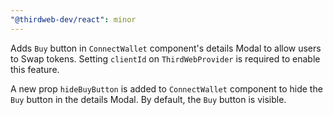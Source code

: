 ```yaml
---
"@thirdweb-dev/react": minor
---
```


Adds `Buy` button in `ConnectWallet` component's details Modal to allow users to Swap tokens. Setting `clientId` on `ThirdWebProvider` is required to enable this feature.

A new prop `hideBuyButton` is added to `ConnectWallet` component to hide the `Buy` button in the details Modal. By default, the `Buy` button is visible.

